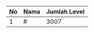 | No | Nama            | Jumlah Level |
|----|-----------------|--------------|
| 1  | #    |    3007        |
